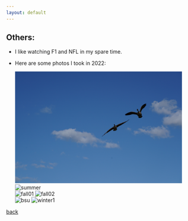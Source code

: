 ```yaml
---
layout: default
---
```


## Others:

* I like watching F1 and NFL in my spare time.

* Here are some photos I took in 2022:

  <img src="photos/2022/spring01.JPG" alt="spring1" width="450" height="300"/>
  
  <img src="photos/2022/summer.JPG" alt="summer" width="450" height="300"/>
 
  <br />
  
  <img src="photos/2022/fall01.JPG" alt="fall01" width="450" height="300"/>
  
  <img src="photos/2022/fall02.JPG" alt="fall02" width="450" height="300"/>
  
  <br />
  
  <img src="photos/2022/ballstate.JPG" alt="bsu" width="300" height="450"/>
 
  <img src="photos/2022/winter01.JPG" alt="winter1" width="300" height="450"/>
  
  
[back](./)


